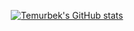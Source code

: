 <div align="center">

[![Temurbek's GitHub stats](https://github-readme-stats.vercel.app/api?username=temurbekk&show_icons=true&icon_color=586069&text_color=586069&bg_color=fff&line_height=30&hide_title=true&title_color=0366d6)](https://github.com/anuraghazra/github-readme-stats)

</div>
